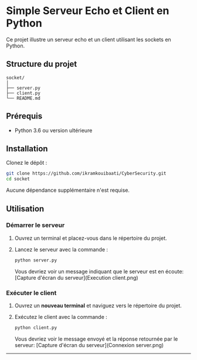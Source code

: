 # Simple Serveur Echo et Client en Python

Ce projet illustre un serveur echo et un client utilisant les sockets en Python.

## Structure du projet

```
socket/
│
├── server.py
├── client.py
└── README.md
```

## Prérequis

- Python 3.6 ou version ultérieure

## Installation

Clonez le dépôt :

```sh
git clone https://github.com/ikramkouibaati/CyberSecurity.git
cd socket
```

Aucune dépendance supplémentaire n'est requise.

## Utilisation

### Démarrer le serveur
1. Ouvrez un terminal et placez-vous dans le répertoire du projet.
2. Lancez le serveur avec la commande :

   ```sh
   python server.py
   ```

   Vous devriez voir un message indiquant que le serveur est en écoute:
   [Capture d'écran du serveur](Execution client.png)


### Exécuter le client
1. Ouvrez un **nouveau terminal** et naviguez vers le répertoire du projet.
2. Exécutez le client avec la commande :

   ```sh
   python client.py
   ```

   Vous devriez voir le message envoyé et la réponse retournée par le serveur:
   [Capture d'écran du serveur](Connexion server.png)

---




